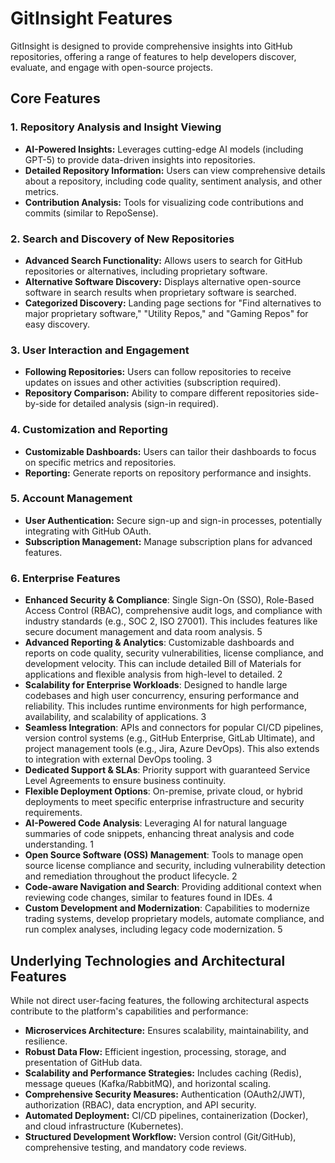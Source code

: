 # GitInsight Features

GitInsight is designed to provide comprehensive insights into GitHub repositories, offering a range of features to help developers discover, evaluate, and engage with open-source projects.

## Core Features

### 1. Repository Analysis and Insight Viewing
*   **AI-Powered Insights:** Leverages cutting-edge AI models (including GPT-5) to provide data-driven insights into repositories.
*   **Detailed Repository Information:** Users can view comprehensive details about a repository, including code quality, sentiment analysis, and other metrics.
*   **Contribution Analysis:** Tools for visualizing code contributions and commits (similar to RepoSense).

### 2. Search and Discovery of New Repositories
*   **Advanced Search Functionality:** Allows users to search for GitHub repositories or alternatives, including proprietary software.
*   **Alternative Software Discovery:** Displays alternative open-source software in search results when proprietary software is searched.
*   **Categorized Discovery:** Landing page sections for "Find alternatives to major proprietary software," "Utility Repos," and "Gaming Repos" for easy discovery.

### 3. User Interaction and Engagement
*   **Following Repositories:** Users can follow repositories to receive updates on issues and other activities (subscription required).
*   **Repository Comparison:** Ability to compare different repositories side-by-side for detailed analysis (sign-in required).

### 4. Customization and Reporting
*   **Customizable Dashboards:** Users can tailor their dashboards to focus on specific metrics and repositories.
*   **Reporting:** Generate reports on repository performance and insights.

### 5. Account Management
*   **User Authentication:** Secure sign-up and sign-in processes, potentially integrating with GitHub OAuth.
*   **Subscription Management:** Manage subscription plans for advanced features.

### 6. Enterprise Features
- **Enhanced Security & Compliance**: Single Sign-On (SSO), Role-Based Access Control (RBAC), comprehensive audit logs, and compliance with industry standards (e.g., SOC 2, ISO 27001). This includes features like secure document management and data room analysis. <mcreference link="https://www.anthropic.com/news/claude-for-financial-services" index="5">5</mcreference>
- **Advanced Reporting & Analytics**: Customizable dashboards and reports on code quality, security vulnerabilities, license compliance, and development velocity. This can include detailed Bill of Materials for applications and flexible analysis from high-level to detailed. <mcreference link="https://www.revenera.com/software-composition-analysis/products/flexnet-code-insight" index="2">2</mcreference>
- **Scalability for Enterprise Workloads**: Designed to handle large codebases and high user concurrency, ensuring performance and reliability. This includes runtime environments for high performance, availability, and scalability of applications. <mcreference link="https://www.gartner.com/reviews/market/enterprise-low-code-application-platform" index="3">3</mcreference>
- **Seamless Integration**: APIs and connectors for popular CI/CD pipelines, version control systems (e.g., GitHub Enterprise, GitLab Ultimate), and project management tools (e.g., Jira, Azure DevOps). This also extends to integration with external DevOps tooling. <mcreference link="https://www.gartner.com/reviews/market/enterprise-low-code-application-platform" index="3">3</mcreference>
- **Dedicated Support & SLAs**: Priority support with guaranteed Service Level Agreements to ensure business continuity.
- **Flexible Deployment Options**: On-premise, private cloud, or hybrid deployments to meet specific enterprise infrastructure and security requirements.
- **AI-Powered Code Analysis**: Leveraging AI for natural language summaries of code snippets, enhancing threat analysis and code understanding. <mcreference link="https://blog.virustotal.com/2023/04/introducing-virustotal-code-insight.html" index="1">1</mcreference>
- **Open Source Software (OSS) Management**: Tools to manage open source license compliance and security, including vulnerability detection and remediation throughout the product lifecycle. <mcreference link="https://www.revenera.com/software-composition-analysis/products/flexnet-code-insight" index="2">2</mcreference>
- **Code-aware Navigation and Search**: Providing additional context when reviewing code changes, similar to features found in IDEs. <mcreference link="https://www.jetbrains.com/upsource/features/codeinsight.html" index="4">4</mcreference>
- **Custom Development and Modernization**: Capabilities to modernize trading systems, develop proprietary models, automate compliance, and run complex analyses, including legacy code modernization. <mcreference link="https://www.anthropic.com/news/claude-for-financial-services" index="5">5</mcreference>

## Underlying Technologies and Architectural Features

While not direct user-facing features, the following architectural aspects contribute to the platform's capabilities and performance:

*   **Microservices Architecture:** Ensures scalability, maintainability, and resilience.
*   **Robust Data Flow:** Efficient ingestion, processing, storage, and presentation of GitHub data.
*   **Scalability and Performance Strategies:** Includes caching (Redis), message queues (Kafka/RabbitMQ), and horizontal scaling.
*   **Comprehensive Security Measures:** Authentication (OAuth2/JWT), authorization (RBAC), data encryption, and API security.
*   **Automated Deployment:** CI/CD pipelines, containerization (Docker), and cloud infrastructure (Kubernetes).
*   **Structured Development Workflow:** Version control (Git/GitHub), comprehensive testing, and mandatory code reviews.